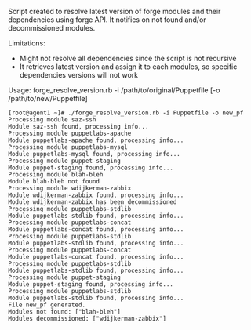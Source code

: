 Script created to resolve latest version of forge modules and their
dependencies using forge API.
It notifies on not found and/or decommissioned modules.

Limitations: 
- Might not resolve all dependencies since the script is not
recursive
- It retrieves latest version and assign it to each modules,
so specific dependencies versions will not work

Usage: forge_resolve_version.rb -i /path/to/original/Puppetfile [-o /path/to/new/Puppetfile]

```
[root@agent1 ~]# ./forge_resolve_version.rb -i Puppetfile -o new_pf
Processing module saz-ssh
Module saz-ssh found, processing info...
Processing module puppetlabs-apache
Module puppetlabs-apache found, processing info...
Processing module puppetlabs-mysql
Module puppetlabs-mysql found, processing info...
Processing module puppet-staging
Module puppet-staging found, processing info...
Processing module blah-bleh
Module blah-bleh not found
Processing module wdijkerman-zabbix
Module wdijkerman-zabbix found, processing info...
Module wdijkerman-zabbix has been decommissioned
Processing module puppetlabs-stdlib
Module puppetlabs-stdlib found, processing info...
Processing module puppetlabs-concat
Module puppetlabs-concat found, processing info...
Processing module puppetlabs-stdlib
Module puppetlabs-stdlib found, processing info...
Processing module puppetlabs-concat
Module puppetlabs-concat found, processing info...
Processing module puppetlabs-stdlib
Module puppetlabs-stdlib found, processing info...
Processing module puppet-staging
Module puppet-staging found, processing info...
Processing module puppetlabs-stdlib
Module puppetlabs-stdlib found, processing info...
File new_pf generated.
Modules not found: ["blah-bleh"]
Modules decommissioned: ["wdijkerman-zabbix"]
```
